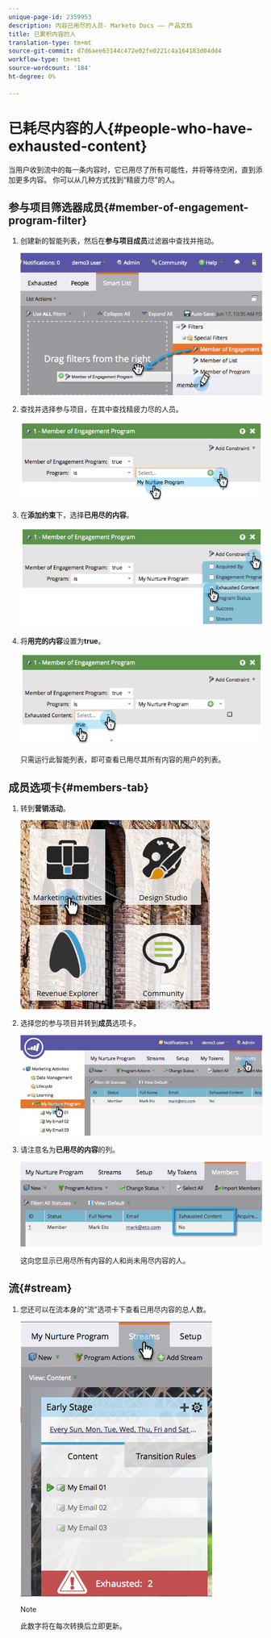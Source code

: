 ```yaml
---
unique-page-id: 2359953
description: 内容已用尽的人员- Marketo Docs —— 产品文档
title: 已累积内容的人
translation-type: tm+mt
source-git-commit: d7d6aee63144c472e02fe0221c4a164183d04dd4
workflow-type: tm+mt
source-wordcount: '184'
ht-degree: 0%

---
```



# 已耗尽内容的人{#people-who-have-exhausted-content}

当用户收到流中的每一条内容时，它已用尽了所有可能性，并将等待空闲，直到添加更多内容。 你可以从几种方式找到“精疲力尽”的人。

## 参与项目筛选器成员{#member-of-engagement-program-filter}

1. 创建新的智能列表，然后在&#x200B;**参与项目成员**&#x200B;过滤器中查找并拖动。

   ![](assets/image2014-9-15-18-20-0.png)

1. 查找并选择参与项目，在其中查找精疲力尽的人员。

   ![](assets/image2014-9-15-18-3a20-3a11.png)

1. 在&#x200B;**添加约束**&#x200B;下，选择&#x200B;**已用尽的内容**。

   ![](assets/image2014-9-15-18-3a20-3a17.png)

1. 将&#x200B;**用完的内容**&#x200B;设置为&#x200B;**true**。

   ![](assets/image2014-9-15-18-3a20-3a21.png)

   只需运行此智能列表，即可查看已用尽其所有内容的用户的列表。

## 成员选项卡{#members-tab}

1. 转到&#x200B;**营销活动**。

   ![](assets/ma.png)

1. 选择您的参与项目并转到&#x200B;**成员**&#x200B;选项卡。

   ![](assets/memberstab.jpg)

1. 请注意名为&#x200B;**已用尽的内容**&#x200B;的列。

   ![](assets/image2014-9-15-18-3a21-3a7.png)

   这向您显示已用尽所有内容的人和尚未用尽内容的人。

## 流{#stream}

1. 您还可以在流本身的“流”选项卡下查看已用尽内容的总人数。

   ![](assets/image2014-9-15-18-3a21-3a38.png)

   >[!NOTE]
   >
   >此数字将在每次转换后立即更新。

